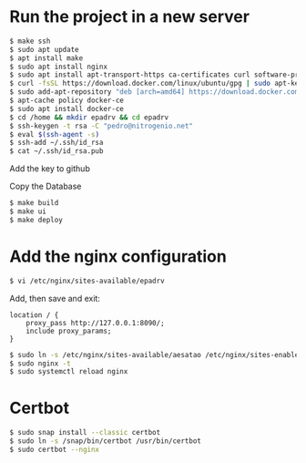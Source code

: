 # Run the project in a new server

```bash
$ make ssh
$ sudo apt update
$ apt install make
$ sudo apt install nginx
$ sudo apt install apt-transport-https ca-certificates curl software-properties-common
$ curl -fsSL https://download.docker.com/linux/ubuntu/gpg | sudo apt-key add -
$ sudo add-apt-repository "deb [arch=amd64] https://download.docker.com/linux/ubuntu focal stable"
$ apt-cache policy docker-ce
$ sudo apt install docker-ce
$ cd /home && mkdir epadrv && cd epadrv
$ ssh-keygen -t rsa -C "pedro@nitrogenio.net"
$ eval $(ssh-agent -s)
$ ssh-add ~/.ssh/id_rsa
$ cat ~/.ssh/id_rsa.pub
```

Add the key to github

Copy the Database

```bash
$ make build
$ make ui
$ make deploy
```

# Add the nginx configuration

```bash
$ vi /etc/nginx/sites-available/epadrv
```

Add, then save and exit:
```
location / {
    proxy_pass http://127.0.0.1:8090/;
    include proxy_params;
}
```

```bash
$ sudo ln -s /etc/nginx/sites-available/aesatao /etc/nginx/sites-enabled/
$ sudo nginx -t
$ sudo systemctl reload nginx
```

# Certbot
```bash
$ sudo snap install --classic certbot
$ sudo ln -s /snap/bin/certbot /usr/bin/certbot
$ sudo certbot --nginx
```